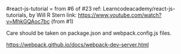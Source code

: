 #react-js-tutorial = from #6 of #23 
ref:  Learncodeacademy/react-js-tutorials, by Will R Stern
link:  https://www.youtube.com/watch?v=MhkGQAoc7bc  (from #1)

Care should be taken on package.json and webpack.config.js files.

https://webpack.github.io/docs/webpack-dev-server.html

